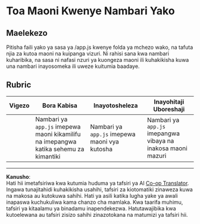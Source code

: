 <!--
CO_OP_TRANSLATOR_METADATA:
{
  "original_hash": "ccfcd8c2932761359fbaff3d6b01ace4",
  "translation_date": "2025-08-28T03:54:04+00:00",
  "source_file": "6-space-game/3-moving-elements-around/assignment.md",
  "language_code": "sw"
}
-->
# Toa Maoni Kwenye Nambari Yako

## Maelekezo

Pitisha faili yako ya sasa ya /app.js kwenye folda ya mchezo wako, na tafuta njia za kutoa maoni na kuipanga vizuri. Ni rahisi sana kwa nambari kuharibika, na sasa ni nafasi nzuri ya kuongeza maoni ili kuhakikisha kuwa una nambari inayosomeka ili uweze kuitumia baadaye.

## Rubric

| Vigezo   | Bora Kabisa                                                      | Inayotosheleza                      | Inayohitaji Uboreshaji                                         |
| -------- | ---------------------------------------------------------------- | ----------------------------------- | ------------------------------------------------------------- |
|          | Nambari ya `app.js` imepewa maoni kikamilifu na imepangwa katika sehemu za kimantiki | Nambari ya `app.js` imepewa maoni vya kutosha | Nambari ya `app.js` imepangwa vibaya na inakosa maoni mazuri |

---

**Kanusho**:  
Hati hii imetafsiriwa kwa kutumia huduma ya tafsiri ya AI [Co-op Translator](https://github.com/Azure/co-op-translator). Ingawa tunajitahidi kuhakikisha usahihi, tafsiri za kiotomatiki zinaweza kuwa na makosa au kutokuwa sahihi. Hati ya asili katika lugha yake ya awali inapaswa kuchukuliwa kama chanzo cha mamlaka. Kwa taarifa muhimu, tafsiri ya kitaalamu ya binadamu inapendekezwa. Hatutawajibika kwa kutoelewana au tafsiri zisizo sahihi zinazotokana na matumizi ya tafsiri hii.